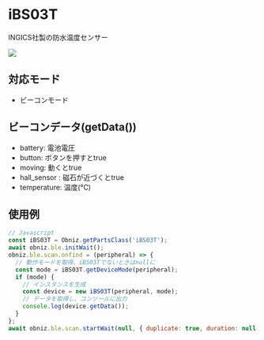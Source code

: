 # iBS03T

INGICS社製の防水温度センサー

![](image.jpg)

## 対応モード

- ビーコンモード

## ビーコンデータ(getData())

- battery: 電池電圧
- button: ボタンを押すとtrue
- moving: 動くとtrue
- hall_sensor : 磁石が近づくとtrue
- temperature: 温度(℃)

## 使用例

```javascript
// Javascript
const iBS03T = Obniz.getPartsClass('iBS03T');
await obniz.ble.initWait();
obniz.ble.scan.onfind = (peripheral) => {
  // 動作モードを取得、iBS03Tでないときはnullに
  const mode = iBS03T.getDeviceMode(peripheral);
  if (mode) {
    // インスタンスを生成
    const device = new iBS03T(peripheral, mode);
    // データを取得し、コンソールに出力
    console.log(device.getData());
  }
};
await obniz.ble.scan.startWait(null, { duplicate: true, duration: null });
```
